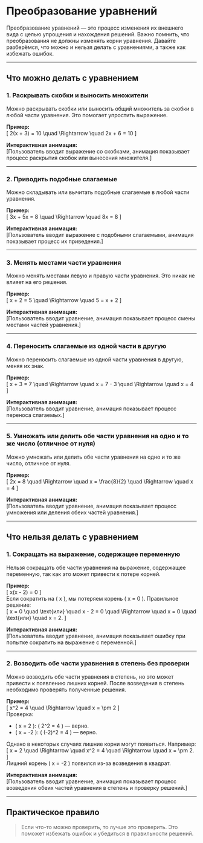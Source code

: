 # Преобразование уравнений  

Преобразование уравнений — это процесс изменения их внешнего вида с целью упрощения и нахождения решений. Важно помнить, что преобразования не должны изменять корни уравнения. Давайте разберёмся, что можно и нельзя делать с уравнениями, а также как избежать ошибок.  

---

## Что можно делать с уравнением  

### 1. **Раскрывать скобки и выносить множители**  
Можно раскрывать скобки или выносить общий множитель за скобки в любой части уравнения. Это помогает упростить выражение.  

**Пример:**  
\[
2(x + 3) = 10 \quad \Rightarrow \quad 2x + 6 = 10
\]  

**Интерактивная анимация:**  
[Пользователь вводит выражение со скобками, анимация показывает процесс раскрытия скобок или вынесения множителя.]  

---

### 2. **Приводить подобные слагаемые**  
Можно складывать или вычитать подобные слагаемые в любой части уравнения.  

**Пример:**  
\[
3x + 5x = 8 \quad \Rightarrow \quad 8x = 8
\]  

**Интерактивная анимация:**  
[Пользователь вводит выражение с подобными слагаемыми, анимация показывает процесс их приведения.]  

---

### 3. **Менять местами части уравнения**  
Можно менять местами левую и правую части уравнения. Это никак не влияет на его решения.  

**Пример:**  
\[
x + 2 = 5 \quad \Rightarrow \quad 5 = x + 2
\]  

**Интерактивная анимация:**  
[Пользователь вводит уравнение, анимация показывает процесс смены местами частей уравнения.]  

---

### 4. **Переносить слагаемые из одной части в другую**  
Можно переносить слагаемые из одной части уравнения в другую, меняя их знак.  

**Пример:**  
\[
x + 3 = 7 \quad \Rightarrow \quad x = 7 - 3 \quad \Rightarrow \quad x = 4
\]  

**Интерактивная анимация:**  
[Пользователь вводит уравнение, анимация показывает процесс переноса слагаемых.]  

---

### 5. **Умножать или делить обе части уравнения на одно и то же число (отличное от нуля)**  
Можно умножать или делить обе части уравнения на одно и то же число, отличное от нуля.  

**Пример:**  
\[
2x = 8 \quad \Rightarrow \quad x = \frac{8}{2} \quad \Rightarrow \quad x = 4
\]  

**Интерактивная анимация:**  
[Пользователь вводит уравнение, анимация показывает процесс умножения или деления обеих частей уравнения.]  

---

## Что нельзя делать с уравнением  

### 1. **Сокращать на выражение, содержащее переменную**  
Нельзя сокращать обе части уравнения на выражение, содержащее переменную, так как это может привести к потере корней.  

**Пример:**  
\[
x(x - 2) = 0
\]  
Если сократить на \( x \), мы потеряем корень \( x = 0 \). Правильное решение:  
\[
x = 0 \quad \text{или} \quad x - 2 = 0 \quad \Rightarrow \quad x = 0 \quad \text{или} \quad x = 2.
\]  

**Интерактивная анимация:**  
[Пользователь вводит уравнение, анимация показывает ошибку при попытке сократить на выражение с переменной.]  

---

### 2. **Возводить обе части уравнения в степень без проверки**  
Можно возводить обе части уравнения в степень, но это может привести к появлению лишних корней. После возведения в степень необходимо проверять полученные решения.  

**Пример:**  
\[
x^2 = 4 \quad \Rightarrow \quad x = \pm 2
\]  
Проверка:  
- \( x = 2 \): \( 2^2 = 4 \) — верно.  
- \( x = -2 \): \( (-2)^2 = 4 \) — верно.  

Однако в некоторых случаях лишние корни могут появиться. Например:  
\[
x = 2 \quad \Rightarrow \quad x^2 = 4 \quad \Rightarrow \quad x = \pm 2.
\]  
Лишний корень \( x = -2 \) появился из-за возведения в квадрат.  

**Интерактивная анимация:**  
[Пользователь вводит уравнение, анимация показывает процесс возведения обеих частей уравнения в степень и проверку решений.]  

---

## Практическое правило  

> Если что-то можно проверить, то лучше это проверить. Это поможет избежать ошибок и убедиться в правильности решений.  
